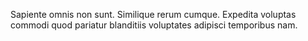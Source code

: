 Sapiente omnis non sunt. Similique rerum cumque. Expedita voluptas commodi quod pariatur blanditiis voluptates adipisci temporibus nam.